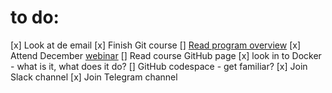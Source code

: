 # to do:

[x] Look at de email
[x] Finish Git course
[] [Read program overview](https://datatalks.club/blog/data-engineering-zoomcamp.html)
[x] Attend December [webinar](https://mail.google.com/mail/u/0/#inbox/FMfcgzGwHxqHXvNWDWqDHJctFvvvPMJH)
[] Read course GitHub page
[x] look in to Docker - what is it, what does it do?
[] GitHub codespace - get familiar?
[x] Join Slack channel
[x] Join Telegram channel